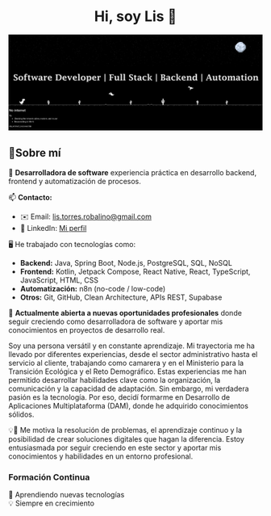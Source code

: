<div align="center">
  <h1 align="center">Hi, soy Lis 👋</h1>
</div>  
  <img src="fondo_github.png" alt="Fondo GitHub" width="1100" >

## 🌟Sobre mí

🎯 **Desarrolladora de software** 
experiencia práctica en desarrollo backend, frontend y automatización de procesos.

📫 **Contacto:**

- ✉️ Email: lis.torres.robalino@gmail.com
- 💼 LinkedIn: [Mi perfil](https://www.linkedin.com/in/josselyn-lizeth-torres-robalino/)


🖥️ He trabajado con tecnologías como:
- **Backend:** Java, Spring Boot, Node.js, PostgreSQL, SQL, NoSQL
- **Frontend:** Kotlin, Jetpack Compose, React Native, React, TypeScript, JavaScript, HTML, CSS
- **Automatización:** n8n (no-code / low-code)
- **Otros:** Git, GitHub, Clean Architecture, APIs REST, Supabase

🔎 **Actualmente abierta a nuevas oportunidades profesionales** donde seguir creciendo como desarrolladora de software y aportar mis conocimientos en proyectos de desarrollo real.

Soy una persona versátil y en constante aprendizaje. Mi trayectoria me ha llevado por diferentes experiencias, desde el sector administrativo hasta el servicio al cliente, trabajando como camarera y en el Ministerio para la Transición Ecológica y el Reto Demográfico. Estas experiencias me han permitido desarrollar habilidades clave como la organización, la comunicación y la capacidad de adaptación.
Sin embargo, mi verdadera pasión es la tecnología. Por eso, decidí formarme en Desarrollo de Aplicaciones Multiplataforma (DAM), donde he adquirido conocimientos sólidos. 

💡🚀 Me motiva la resolución de problemas, el aprendizaje continuo y la posibilidad de crear soluciones digitales que hagan la diferencia. Estoy entusiasmada por seguir creciendo en este sector y aportar mis conocimientos y habilidades en un entorno profesional.

### Formación Continua  
🚀 Aprendiendo nuevas tecnologías  
💡 Siempre en crecimiento


